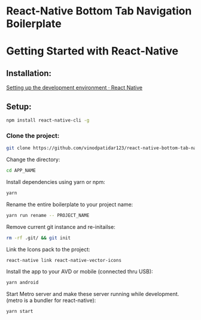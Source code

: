 # React-Native Bottom Tab Navigation Boilerplate

# Getting Started with React-Native

## Installation:

[Setting up the development environment · React Native](https://reactnative.dev/docs/environment-setup)

## Setup:

```bash
npm install react-native-cli -g
```

### Clone the project:

```bash
git clone https://github.com/vinodpatidar123/react-native-bottom-tab-navigation.git APP_NAME
```

Change the directory:

```bash
cd APP_NAME
```

Install dependencies using yarn or npm:

```bash
yarn
```

Rename the entire boilerplate to your project name:
```bash
yarn run rename -- PROJECT_NAME
```

Remove current git instance and re-initailse:
```bash
rm -rf .git/ && git init
```

Link the Icons pack to the project:
```bash
react-native link react-native-vector-icons
```

Install the app to your AVD or mobile (connected thru USB):

```bash
yarn android
```

Start Metro server and make these server running while development. (metro is a bundler for react-native):

```bash
yarn start
```